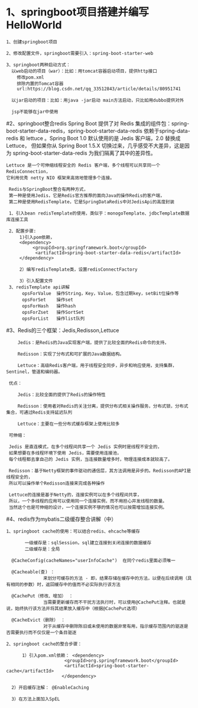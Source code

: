 # 1、springboot项目搭建并编写HelloWorld 
          
    1、创建springboot项目

    2、修改配置文件，springboot需要引入：spring-boot-starter-web

    3、springboot两种启动方式：
      以web启动的项目（war）：比如：用tomcat容器启动项目，提供http接口 
        修改pom.xml
        排除内置的Tomcat容器
        url:https://blog.csdn.net/qq_33512843/article/details/80951741
        
      以jar启动的项目：比如：用java -jar启动 main方法启动，只比如用dubbo提供对外
      
      jsp不能够在jar中使用
#2、springboot整合redis
    Spring Boot 提供了对 Redis 集成的组件包：spring-boot-starter-data-redis，spring-boot-starter-data-redis
    依赖于spring-data-redis 和 lettuce 。Spring Boot 1.0 默认使用的是 Jedis 客户端，2.0 替换成 Lettuce，
    但如果你从 Spring Boot 1.5.X 切换过来，几乎感受不大差异，这是因为 spring-boot-starter-data-redis
    为我们隔离了其中的差异性。
    
    Lettuce 是一个可伸缩线程安全的 Redis 客户端，多个线程可以共享同一个 RedisConnection，
    它利用优秀 netty NIO 框架来高效地管理多个连接。
     
     Redis与SpringBoot整合有两种方式，
     第一种是使用Jedis，它是Redis官方推荐的面向Java的操作Redis的客户端，
     第二种是使用RedisTemplate，它是SpringDataRedis中对JedisApi的高度封装
     
     1、引入bean redisTemplate的使用，类似于：monogoTemplate、jdbcTemplate数据库连接工具

     2、配置步骤:
         1)引入pom依赖，
         <dependency>
              <groupId>org.springframework.boot</groupId>
               <artifactId>spring-boot-starter-data-redis</artifactId>
         </dependency>

         2）编写redisTemplate类，设置redisConnectFactory

         3）引入配置文件
     3、redisTemplate api讲解
          opsForValue  操作String，Key，Value，包含过期key，setBit位操作等
          opsForSet    操作set
          opsForHash   操作hash
          opsForZset   操作SortSet
          opsForList   操作list队列
#3、Redis的三个框架：Jedis,Redisson,Lettuce
 
     　　Jedis：是Redis的Java实现客户端，提供了比较全面的Redis命令的支持，
     
     　　Redisson：实现了分布式和可扩展的Java数据结构。
     
     　　Lettuce：高级Redis客户端，用于线程安全同步，异步和响应使用，支持集群，Sentinel，管道和编码器。
 
     优点：
     
     　　Jedis：比较全面的提供了Redis的操作特性
     
     　　Redisson：使用者对Redis的关注分离，提供分布式相关操作服务，分布式锁，分布式集合，可通过Redis支持延迟队列
     
     　　Lettuce：主要在一些分布式缓存框架上使用比较多
     
     可伸缩：
     
     Jedis 是直连模式，在多个线程间共享一个 Jedis 实例时是线程不安全的，
     如果想要在多线程环境下使用 Jedis，需要使用连接池，
     每个线程都去拿自己的 Jedis 实例，当连接数量增多时，物理连接成本就较高了。
     
     Redisson：基于Netty框架的事件驱动的通信层，其方法调用是异步的。Redisson的API是线程安全的，
     所以可以操作单个Redisson连接来完成各种操作
 
     Lettuce的连接是基于Netty的，连接实例可以在多个线程间共享，
     所以，一个多线程的应用可以使用同一个连接实例，而不用担心并发线程的数量。
     当然这个也是可伸缩的设计，一个连接实例不够的情况也可以按需增加连接实例。
 
  #4、redis作为mybatis二级缓存整合讲解（中）
            
    1、springboot cache的使用：可以结合redis、ehcache等缓存
    
           一级缓存是：sqlSession，sql建立连接到关闭连接的数据缓存
           二级缓存是：全局
      
      @CacheConfig(cacheNames="userInfoCache")  在同个redis里面必须唯一

      @Cacheable(查) ： 
                  来划分可缓存的方法 - 即，结果存储在缓存中的方法，以便在后续调用（具有相同的参数）时，返回缓存中的值而不必实际执行该方法
     
      @CachePut（修改、增加） ：
                  当需要更新缓存而不干扰方法执行时，可以使用@CachePut注释。也就是说，始终执行该方法并将其结果放入缓存中（根据@CachePut选项）
     
      @CacheEvict（删除） ：
                  对于从缓存中删除陈旧或未使用的数据非常有用，指示缓存范围内的驱逐是否需要执行而不仅仅是一个条目驱逐

    2、springboot cache的整合步骤：

          1）引入pom.xml依赖： <dependency>
                          <groupId>org.springframework.boot</groupId>
                          <artifactId>spring-boot-starter-cache</artifactId>
                         </dependency>
      
      2）开启缓存注解： @EnableCaching

      3）在方法上面加入SpEL                  
   

